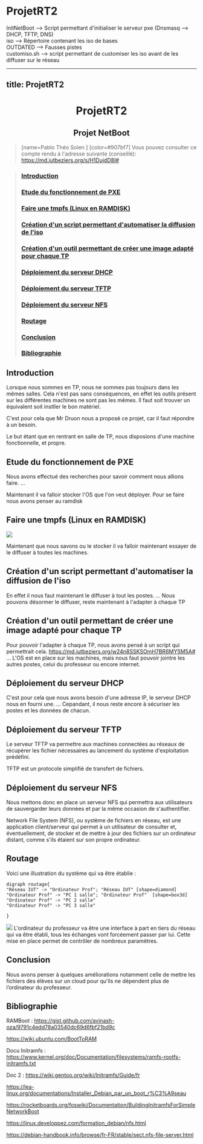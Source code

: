 # ProjetRT2

InitNetBoot --> Script permettant d'initialiser le serveur pxe (Dnsmasq --> DHCP, TFTP, DNS)</br>
iso --> Répertoire contenant les iso de bases</br>
OUTDATED --> Fausses pistes</br>
customiso.sh --> script permettant de customiser les iso avant de les diffuser sur le réseau</br>

---
title: ProjetRT2
---

# <center> ProjetRT2 </center>

## <center> Projet NetBoot </center>
>[name=Pablo Théo Solen ] [color=#907bf7]
Vous pouvez consulter ce compte rendu à l'adresse suivante (conseillé): 
https://md.iutbeziers.org/s/H1DujdD8I#

>### [Introduction](#intro) 
>### [Etude du fonctionnement de PXE](#PXE) 
>### [Faire une tmpfs (Linux en RAMDISK)](#tmpfs) 
>### [Création d'un script permettant d'automatiser la diffusion de l'iso](#iso) 
>### [Création d'un outil permettant de créer une image adapté pour chaque TP ](#image) 
>### [Déploiement du serveur DHCP ](#DHCP) 
>### [Déploiement du serveur TFTP ](#TFTP) 
>### [Déploiement du serveur NFS](#NFS)
>### [Routage ](#routage) 
>### [Conclusion ](#conclusion) 
>### [Bibliographie ](#bibli) 



## Introduction <a id="intro"></a> 
Lorsque nous sommes en TP, nous ne sommes pas toujours dans les mêmes salles. Cela n'est pas sans conséquences, en effet les outils présent sur les différentes machines ne sont pas les mêmes. Il faut soit trouver un équivalent soit instller le bon matériel.

C'est pour cela que Mr Druon nous a proposé ce projet, car il faut répondre à un besoin.

Le but étant que en rentrant en salle de TP, nous disposions d'une machine fonctionnelle, et propre.
## Etude du fonctionnement de PXE <a id="PXE"></a>
Nous avons effectué des recherches pour savoir comment nous allions faire.
...

Maintenant il va falloir stocker l'OS que l'on veut déployer. Pour se faire nous avons penser au ramdisk
## Faire une tmpfs (Linux en RAMDISK) <a id="tmpfs"></a>

![](https://i.imgur.com/kIw0NgH.png)

Maintenant que nous savons ou le stocker il va falloir maintenant essayer de le diffuser à toutes les machines.
## Création d'un script permettant d'automatiser la diffusion de l'iso <a id="iso"></a>
En effet il nous faut maintenant le diffuser à tout les postes.
...
Nous pouvons désormer le diffuser, reste maintenant à l'adapter à chaque TP
## Création d'un outil permettant de créer une image adapté pour chaque TP <a id="image"></a>
Pour pouvoir l'adapter à chaque TP, nous avons pensé à un script qui permettrait cela.
https://md.iutbeziers.org/w24n8SSKSOmH7BR6MY5M5A#
...
L'OS est en place sur les machines, mais nous faut pouvoir jointre les autres postes, celui du professeur ou encore internet.
## Déploiement du serveur DHCP <a id="DHCP"></a>
C'est pour cela que nous avons besoin d'une adresse IP, le serveur DHCP nous en fourni une.
...
Cepandant, il nous reste encore à sécuriser les postes et les données de chacun.
## Déploiement du serveur TFTP <a id="TFTP"></a>
Le serveur TFTP va permettre aux machines connectées au réseaux de récupérer les fichier nécessaires au lancement du système d'exploitation prédéfini.

TFTP est un protocole simplifié de transfert de fichiers.
## Déploiement du serveur NFS <a id="NFS"></a>
Nous mettons donc en place un serveur NFS qui permettra aux utilisateurs de sauvergarder leurs donnèes et par la même occasion de s'authentifier.

Network File System (NFS), ou système de fichiers en réseau, est une application client/serveur qui permet à un utilisateur de consulter et, éventuellement, de stocker et de mettre à jour des fichiers sur un ordinateur distant, comme s'ils étaient sur son propre ordinateur.
## Routage <a id="routage"></a>
Voici une illustration du système qui va être établie : 
```graphviz
digraph routage{
"Réseau IUT" -> "Ordinateur Prof"; "Réseau IUT" [shape=diamond]
"Ordinateur Prof" -> "PC 1 salle"; "Ordinateur Prof"  [shape=box3d]
"Ordinateur Prof" -> "PC 2 salle"
"Ordinateur Prof" -> "PC 3 salle"

}

```
![](https://i.imgur.com/sbHpZ1F.png)
L'ordinateur du professeur va être une interface à part en tiers du réseau qui va être établi, tous les échanges vont forcéement passer par lui.
Cette mise en place permet de contrôler de nombreux paramètres.
## Conclusion <a id="conclusion"></a>

Nous avons penser à quelques améliorations notamment celle de mettre les fichiers des élèves sur un cloud pour qu’ils ne dépendent plus de l’ordinateur du professeur.


## Bibliographie <a id="bibli"></a>

RAMBoot : https://gist.github.com/avinash-oza/9791c4edd78a03540dc69d6fbf21bd9c

https://wiki.ubuntu.com/BootToRAM

Docu Initramfs : https://www.kernel.org/doc/Documentation/filesystems/ramfs-rootfs-initramfs.txt

Doc 2 : https://wiki.gentoo.org/wiki/Initramfs/Guide/fr


https://lea-linux.org/documentations/Installer_Debian_par_un_boot_r%C3%A9seau

https://rocketboards.org/foswiki/Documentation/BuildingInitramfsForSimpleNetworkBoot

https://linux.developpez.com/formation_debian/nfs.html

https://debian-handbook.info/browse/fr-FR/stable/sect.nfs-file-server.html
